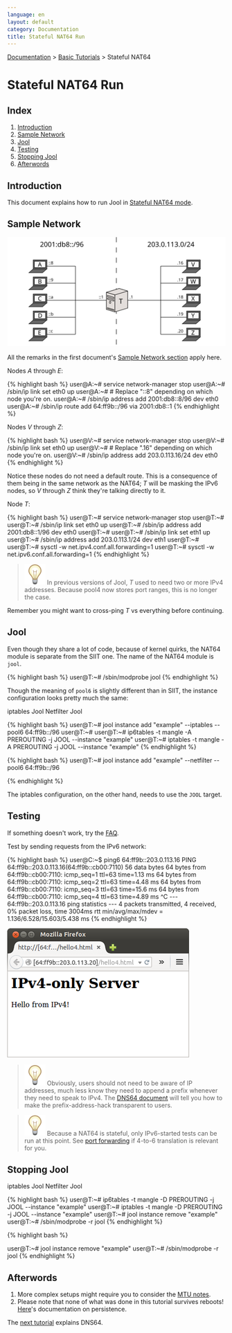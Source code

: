 ```yaml
---
language: en
layout: default
category: Documentation
title: Stateful NAT64 Run
---
```


[Documentation](documentation.html) > [Basic Tutorials](documentation.html#basic-tutorials) > Stateful NAT64

# Stateful NAT64 Run

## Index

1. [Introduction](#introduction)
2. [Sample Network](#sample-network)
3. [Jool](#jool)
4. [Testing](#testing)
5. [Stopping Jool](#stopping-jool)
6. [Afterwords](#afterwords)

## Introduction

This document explains how to run Jool in [Stateful NAT64 mode](intro-xlat.html#stateful-nat64).

## Sample Network

![Figure 1 - Sample Network](../images/network/stateful.svg)

All the remarks in the first document's [Sample Network section](run-vanilla.html#sample-network) apply here.

Nodes _A_ through _E_:

{% highlight bash %}
user@A:~# service network-manager stop
user@A:~# /sbin/ip link set eth0 up
user@A:~# # Replace "::8" depending on which node you're on.
user@A:~# /sbin/ip address add 2001:db8::8/96 dev eth0
user@A:~# /sbin/ip route add 64:ff9b::/96 via 2001:db8::1
{% endhighlight %}

Nodes _V_ through _Z_:

{% highlight bash %}
user@V:~# service network-manager stop
user@V:~# /sbin/ip link set eth0 up
user@V:~# # Replace ".16" depending on which node you're on.
user@V:~# /sbin/ip address add 203.0.113.16/24 dev eth0
{% endhighlight %}

Notice these nodes do not need a default route. This is a consequence of them being in the same network as the NAT64; _T_ will be masking the IPv6 nodes, so _V_ through _Z_ think they're talking directly to it.

Node _T_:

{% highlight bash %}
user@T:~# service network-manager stop
user@T:~# 
user@T:~# /sbin/ip link set eth0 up
user@T:~# /sbin/ip address add 2001:db8::1/96 dev eth0
user@T:~# 
user@T:~# /sbin/ip link set eth1 up
user@T:~# /sbin/ip address add 203.0.113.1/24 dev eth1
user@T:~# 
user@T:~# sysctl -w net.ipv4.conf.all.forwarding=1
user@T:~# sysctl -w net.ipv6.conf.all.forwarding=1
{% endhighlight %}

> ![Note!](../images/bulb.svg) In previous versions of Jool, _T_ used to need two or more IPv4 addresses. Because pool4 now stores port ranges, this is no longer the case.

Remember you might want to cross-ping _T_ vs everything before continuing.

## Jool

Even though they share a lot of code, because of kernel quirks, the NAT64 module is separate from the SIIT one. The name of the NAT64 module is `jool`.

{% highlight bash %}
user@T:~# /sbin/modprobe jool
{% endhighlight %}

Though the meaning of `pool6` is slightly different than in SIIT, the instance configuration looks pretty much the same:

<div class="distro-menu">
	<span class="distro-selector" onclick="showDistro(this);">iptables Jool</span>
	<span class="distro-selector" onclick="showDistro(this);">Netfilter Jool</span>
</div>

<!-- iptables Jool -->
{% highlight bash %}
user@T:~# jool instance add "example" --iptables  --pool6 64:ff9b::/96
user@T:~#
user@T:~# ip6tables -t mangle -A PREROUTING -j JOOL --instance "example"
user@T:~# iptables  -t mangle -A PREROUTING -j JOOL --instance "example"
{% endhighlight %}

<!-- Netfilter Jool -->
{% highlight bash %}
user@T:~# jool instance add "example" --netfilter --pool6 64:ff9b::/96
 

 
{% endhighlight %}

The iptables configuration, on the other hand, needs to use the `JOOL` target.

## Testing

If something doesn't work, try the [FAQ](faq.html).

Test by sending requests from the IPv6 network:

{% highlight bash %}
user@C:~$ ping6 64:ff9b::203.0.113.16
PING 64:ff9b::203.0.113.16(64:ff9b::cb00:7110) 56 data bytes
64 bytes from 64:ff9b::cb00:7110: icmp_seq=1 ttl=63 time=1.13 ms
64 bytes from 64:ff9b::cb00:7110: icmp_seq=2 ttl=63 time=4.48 ms
64 bytes from 64:ff9b::cb00:7110: icmp_seq=3 ttl=63 time=15.6 ms
64 bytes from 64:ff9b::cb00:7110: icmp_seq=4 ttl=63 time=4.89 ms
^C
--- 64:ff9b::203.0.113.16 ping statistics ---
4 packets transmitted, 4 received, 0% packet loss, time 3004ms
rtt min/avg/max/mdev = 1.136/6.528/15.603/5.438 ms
{% endhighlight %}

![Figure 1 - IPv4 TCP from an IPv6 node](../images/run-stateful-firefox-4to6.png)

> ![Note!](../images/bulb.svg) Obviously, users should not need to be aware of IP addresses, much less know they need to append a prefix whenever they need to speak to IPv4. The [DNS64 document](dns64.html) will tell you how to make the prefix-address-hack transparent to users.

> ![Note!](../images/bulb.svg) Because a NAT64 is stateful, only IPv6-started tests can be run at this point. See [port forwarding](bib.html) if 4-to-6 translation is relevant for you.

## Stopping Jool

<div class="distro-menu">
	<span class="distro-selector" onclick="showDistro(this);">iptables Jool</span>
	<span class="distro-selector" onclick="showDistro(this);">Netfilter Jool</span>
</div>

<!-- iptables Jool -->
{% highlight bash %}
user@T:~# ip6tables -t mangle -D PREROUTING -j JOOL --instance "example"
user@T:~# iptables  -t mangle -D PREROUTING -j JOOL --instance "example"
user@T:~# jool instance remove "example"
user@T:~# /sbin/modprobe -r jool
{% endhighlight %}

<!-- Netfilter Jool -->
{% highlight bash %}
 
 
user@T:~# jool instance remove "example"
user@T:~# /sbin/modprobe -r jool
{% endhighlight %}

## Afterwords

1. More complex setups might require you to consider the [MTU notes](mtu.html).
3. Please note that none of what was done in this tutorial survives reboots! [Here](run-persistent.html)'s documentation on persistence.

The [next tutorial](dns64.html) explains DNS64.
